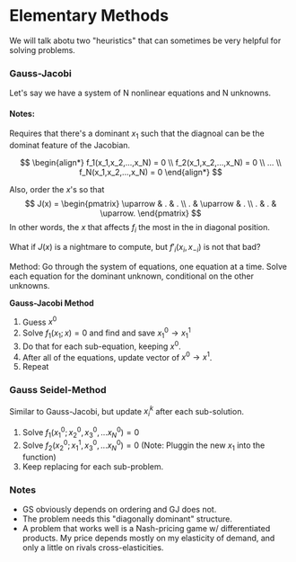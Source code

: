 # Elementary Methods

We will talk abotu two "heuristics" that can sometimes be very helpful for solving problems. 


### Gauss-Jacobi

Let's say we have a system of N nonlinear equations and N unknowns. 

#### Notes: 
Requires that there's a dominant $x_1$ such that the diagnoal can be the dominat feature of the Jacobian.

$$
\begin{align*}
f_1(x_1,x_2,...,x_N) = 0 \\ 
f_2(x_1,x_2,...,x_N) = 0 \\
... \\
f_N(x_1,x_2,...,x_N) = 0
\end{align*}
$$

Also, order the $x$'s so that
$$
J(x) = 
\begin{pmatrix}
\uparrow & . & . \\
. & \uparrow & . \\
. & . & \uparrow.
\end{pmatrix}
$$
In other words, the $x$ that affects $f_i$ the most in the in diagonal position. 

What if $J(x)$ is a nightmare to compute, but $f'_i(x_i,x_{-i})$ is not that bad?

Method: Go through the system of equations, one equation at a time. Solve each equation for the dominant unknown, conditional on the other unknowns. 

**Gauss-Jacobi Method**

1. Guess $x^0$
2. Solve $f_1(x_1;x)=0$ and find and save $x^0_1\rightarrow x^1_1$
2. Do that for each sub-equation, keeping $x^0$.
3. After all of the equations, update vector of $x^0 \rightarrow x^1$.
4. Repeat


### Gauss Seidel-Method

Similar to Gauss-Jacobi, but update $x_i^k$ after each sub-solution. 

1. Solve $f_1(x^0_1;x^0_2,x^0_3,...x^0_N)=0$
2. Solve $f_2(x^0_2;x^1_1,x^0_3,...x^0_N)=0$ (Note: Pluggin the new $x_1$ into the function)
3. Keep replacing for each sub-problem.

### Notes

- GS obviously depends on ordering and GJ does not. 
- The problem needs this "diagonally dominant" structure.
- A problem that works well is a Nash-pricing game w/ differentiated products. My price depends mostly on my elasticity of demand, and only a little on rivals cross-elasticities.

